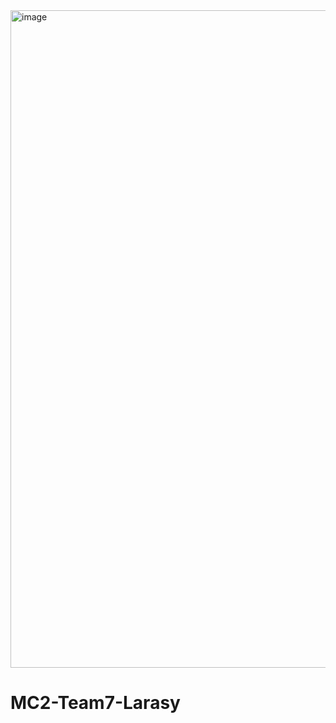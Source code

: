 <img width="1052" alt="image" src="https://user-images.githubusercontent.com/66102708/174519572-37b893d8-7f42-4cf4-bf42-3cb9c2270225.png">


# MC2-Team7-Larasy
